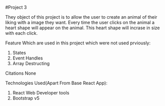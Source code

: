 #Project 3

They object of this project is to allow the user to create an animal of their liking with a image they want. Every time the user clicks on the animal a heart shape will appear on the animal. This heart shape will incrase in size with each click.

Feature Which are used in this project which were not used prviously:

1. States
2. Event Handles
3. Array Destructing

Citations
None

Technologies Used(Apart From Base React App):

1. React Web Developer tools
2. Bootstrap v5
